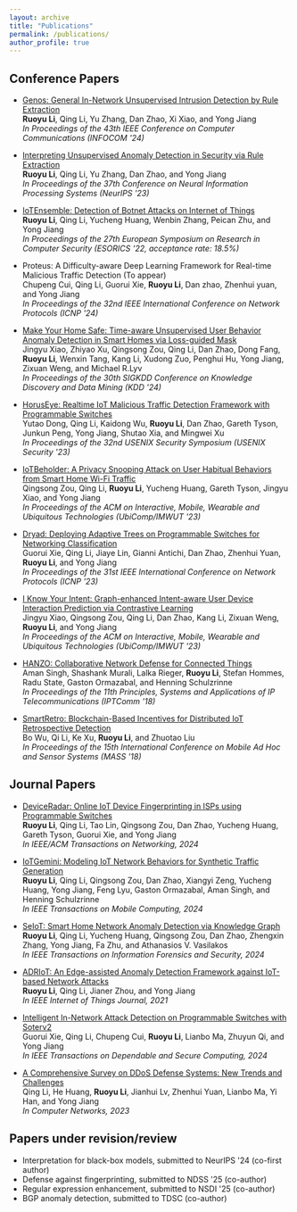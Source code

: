 ```yaml
---
layout: archive
title: "Publications"
permalink: /publications/
author_profile: true
---
```


## Conference Papers

* [Genos: General In-Network Unsupervised Intrusion Detection by Rule Extraction](https://arxiv.org/abs/2403.19248)<br>
**Ruoyu Li**, Qing Li, Yu Zhang, Dan Zhao, Xi Xiao, and Yong Jiang<br>
*In Proceedings of the 43th IEEE Conference on Computer Communications (INFOCOM '24)*

* [Interpreting Unsupervised Anomaly Detection in Security via Rule Extraction](https://papers.nips.cc/paper_files/paper/2023/hash/c43b987f23fd5ea840df2b2be426315c-Abstract-Conference.html)<br>
**Ruoyu Li**, Qing Li, Yu Zhang, Dan Zhao, and Yong Jiang<br>
*In Proceedings of the 37th Conference on Neural Information Processing Systems (NeurIPS '23)*

* [IoTEnsemble: Detection of Botnet Attacks on Internet of Things](https://link.springer.com/chapter/10.1007/978-3-031-17146-8_28)<br>
**Ruoyu Li**, Qing Li, Yucheng Huang, Wenbin Zhang, Peican Zhu, and Yong Jiang<br>
*In Proceedings of the 27th European Symposium on Research in Computer Security (ESORICS '22, acceptance rate: 18.5%)*

* Proteus: A Difficulty-aware Deep Learning Framework for Real-time Malicious Traffic Detection (To appear)<br>
Chupeng Cui, Qing Li, Guorui Xie, **Ruoyu Li**, Dan zhao, Zhenhui yuan, and Yong Jiang<br>
*In Proceedings of the 32nd IEEE International Conference on Network Protocols (ICNP '24)*

* [Make Your Home Safe: Time-aware Unsupervised User Behavior Anomaly Detection in Smart Homes via Loss-guided Mask](https://arxiv.org/abs/2406.10928)<br>
Jingyu Xiao, Zhiyao Xu, Qingsong Zou, Qing Li, Dan Zhao, Dong Fang, **Ruoyu Li**, Wenxin Tang, Kang Li, Xudong Zuo, Penghui Hu, Yong Jiang, Zixuan Weng, and Michael R.Lyv<br>
*In Proceedings of the 30th SIGKDD Conference on Knowledge Discovery and Data Mining (KDD '24)*

* [HorusEye: Realtime IoT Malicious Traffic Detection Framework with Programmable Switches](https://www.usenix.org/conference/usenixsecurity23/presentation/dong-yutao)<br>
Yutao Dong, Qing Li, Kaidong Wu, **Ruoyu Li**, Dan Zhao, Gareth Tyson, Junkun Peng, Yong Jiang, Shutao Xia, and Mingwei Xu<br>
*In Proceedings of the 32nd USENIX Security Symposium (USENIX Security '23)*

* [IoTBeholder: A Privacy Snooping Attack on User Habitual Behaviors from Smart Home Wi-Fi Traffic](https://dl.acm.org/doi/abs/10.1145/3580890)<br>
Qingsong Zou, Qing Li, **Ruoyu Li**, Yucheng Huang, Gareth Tyson, Jingyu Xiao, and Yong Jiang<br>
*In Proceedings of the ACM on Interactive, Mobile, Wearable and Ubiquitous Technologies (UbiComp/IMWUT '23)*

* [Dryad: Deploying Adaptive Trees on Programmable Switches for Networking Classification](https://www.computer.org/csdl/proceedings-article/icnp/2023/10355629/1T3dD5bP9BK)<br>
Guorui Xie, Qing Li, Jiaye Lin, Gianni Antichi, Dan Zhao, Zhenhui Yuan, **Ruoyu Li**, and Yong Jiang<br>
*In Proceedings of the 31st IEEE International Conference on Network Protocols (ICNP '23)*

* [I Know Your Intent: Graph-enhanced Intent-aware User Device Interaction Prediction via Contrastive Learning](https://dl.acm.org/doi/10.1145/3610906)<br>
Jingyu Xiao, Qingsong Zou, Qing Li, Dan Zhao, Kang Li, Zixuan Weng, **Ruoyu Li**, and Yong Jiang<br>
*In Proceedings of the ACM on Interactive, Mobile, Wearable and Ubiquitous Technologies (UbiComp/IMWUT '23)*

* [HANZO: Collaborative Network Defense for Connected Things](https://ieeexplore.ieee.org/document/8567639)<br>
Aman Singh, Shashank Murali, Lalka Rieger, **Ruoyu Li**, Stefan Hommes, Radu State, Gaston Ormazabal, and Henning Schulzrinne<br>
*In Proceedings of the 11th Principles, Systems and Applications of IP Telecommunications (IPTComm '18)*

* [SmartRetro: Blockchain-Based Incentives for Distributed IoT Retrospective Detection](https://ieeexplore.ieee.org/document/8567575)<br>
Bo Wu, Qi Li, Ke Xu, **Ruoyu Li**, and Zhuotao Liu<br>
*In Proceedings of the 15th International Conference on Mobile Ad Hoc and Sensor Systems (MASS '18)*

## Journal Papers
* [DeviceRadar: Online IoT Device Fingerprinting in ISPs using Programmable Switches](https://ieeexplore.ieee.org/document/10533453)<br>
**Ruoyu Li**, Qing Li, Tao Lin, Qingsong Zou, Dan Zhao, Yucheng Huang, Gareth Tyson, Guorui Xie, and Yong Jiang<br>
*In IEEE/ACM Transactions on Networking, 2024*

* [IoTGemini: Modeling IoT Network Behaviors for Synthetic Traffic Generation](https://ieeexplore.ieee.org/document/10595132)<br>
**Ruoyu Li**, Qing Li, Qingsong Zou, Dan Zhao, Xiangyi Zeng, Yucheng Huang, Yong Jiang, Feng Lyu, Gaston Ormazabal, Aman Singh, and Henning Schulzrinne<br>
*In IEEE Transactions on Mobile Computing, 2024*

* [SeIoT: Smart Home Network Anomaly Detection via Knowledge Graph](https://ieeexplore.ieee.org/document/10599285)<br>
**Ruoyu Li**, Qing Li, Yucheng Huang, Qingsong Zou, Dan Zhao, Zhengxin Zhang, Yong Jiang, Fa Zhu, and Athanasios V. Vasilakos<br>
*In IEEE Transactions on Information Forensics and Security, 2024*

* [ADRIoT: An Edge-assisted Anomaly Detection Framework against IoT-based Network Attacks](https://ieeexplore.ieee.org/document/9585043/)<br>
**Ruoyu Li**, Qing Li, Jianer Zhou, and Yong Jiang<br>
*In IEEE Internet of Things Journal, 2021*

* [Intelligent In-Network Attack Detection on Programmable Switches with Soterv2](https://ieeexplore.ieee.org/document/10534826)<br>
Guorui Xie, Qing Li, Chupeng Cui, **Ruoyu Li**, Lianbo Ma, Zhuyun Qi, and Yong Jiang<br>
*In IEEE Transactions on Dependable and Secure Computing, 2024*

* [A Comprehensive Survey on DDoS Defense Systems: New Trends and Challenges](https://www.sciencedirect.com/science/article/pii/S1389128623003407)<br>
Qing Li, He Huang, **Ruoyu Li**, Jianhui Lv, Zhenhui Yuan, Lianbo Ma, Yi Han, and Yong Jiang<br>
*In Computer Networks, 2023*

## Papers under revision/review

* Interpretation for black-box models, submitted to NeurIPS '24 (co-first author)
* Defense against fingerprinting, submitted to NDSS '25 (co-author)
* Regular expression enhancement, submitted to NSDI '25 (co-author)
* BGP anomaly detection, submitted to TDSC (co-author)
